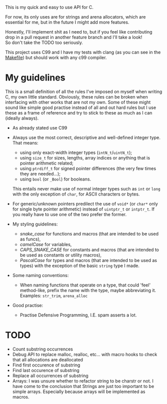 
This is my quick and easy to use API for C.

For now, its only uses are for strings and arena allocators, which are essential for me, but in the future I might add more features.

Honestly, I'll implement shit as I need to, but if you feel like contributing drop in a pull request in another feature branch and I'll take a look!\
So don't take the TODO too seriously.

This project uses C99 and I have my tests with clang (as you can see in the [Makefile](./Makefile)) but should work with any c99 compiler.

# My guidelines
This is a small definition of all the rules I've imposed on myself when writing C, my own little standard.
Obviously, these rules can be broken when interfacing with other works that are not my own.
Some of these might sound like simple good practise instead of all and out hard rules but I use these as a frame of reference and try
to stick to these as much as I can (ideally always).

- As already stated use C99

-  Always use the most correct, descriptive and well-defined integer type. That means:
    - using only exact-width integer types (`intN_t`/`uintN_t`);
    - using `size_t` for sizes, lengths, array indices or anything that is pointer arithmetic related;
    - using `ptrdiff_t` for signed pointer differences (the very few times they are needed...);
    - using `bool` (or `_Bool`) for booleans.

    This entails never make use of normal integer types such as `int` or `long` with the only exception of `char`,
    for ASCII characters or bytes.

-  For generic/unknown pointers predilect the use of `void*` (or `char*` only for single byte pointer arithmetic)
    instead of `uintptr_t` or `intptr_t`. If you really have to use one of the two prefer the former.

- My styling guidelines:
    - *snake_case* for functions and macros (that are intended to be used as funcs),
    - *camelCase* for variables,
    - *CAPS_SNAKE_CASE* for constants and macros (that are intended to be used as constants or utility macros),
    - *PascalCase* for types and macros (that are intended to be used as types) with the exception of the basic `string` type I made.

- Some naming conventions:
    - When naming functions that operate on a type, that could 'feel' method-like, prefix the name with the type,
    maybe abbreviating it. Examples: `str_trim`, `arena_alloc`

- Good practise:
    - Practise Defensive Programming, I.E. spam asserts a lot.

# TODO

-  Count substring occurrences
-  Debug API to replace malloc, realloc, etc... with macro hooks to check that all allocations are deallocated
-  Find first occurence of substring
-  Find last occurence of substring
-  Replace all occurrences of substring
-  Arrays: I was unsure whether to refactor string to be charstr or not. I have come to the conclusion that
Strings are just too important to be simple arrays. Especially because arrays will be implemented as macros.

